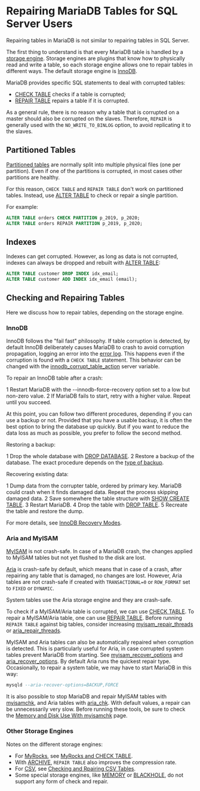 # Repairing MariaDB Tables for SQL Server Users

Repairing tables in MariaDB is not similar to repairing tables in SQL Server.

The first thing to understand is that every MariaDB table is handled by a [storage engine](/kb/en/understanding-mariadb-architecture/#storage-engines). Storage engines are plugins that know how to physically read and write a table, so each storage engine allows one to repair tables in different ways. The default storage engine is [InnoDB](/columns-storage-engines-and-plugins/storage-engines/innodb).

MariaDB provides specific SQL statements to deal with corrupted tables:

- [CHECK TABLE](/sql-statements-structure/sql-statements/table-statements/check-table) checks if a table is corrupted;
- [REPAIR TABLE](/sql-statements-structure/sql-statements/table-statements/repair-table) repairs a table if it is corrupted.

As a general rule, there is no reason why a table that is corrupted on a master should also be corrupted on the slaves. Therefore, `REPAIR` is generally used with the `NO_WRITE_TO_BINLOG` option, to avoid replicating it to the slaves.

## Partitioned Tables

[Partitioned tables](/mariadb-administration/partitioning-tables) are normally split into multiple physical files (one per partition). Even if one of the partitions is corrupted, in most cases other partitions are healthy.

For this reason, `CHECK TABLE` and `REPAIR TABLE` don't work on partitioned tables. Instead, use [ALTER TABLE](/sql-statements-structure/sql-statements/data-definition/alter/alter-table) to check or repair a single partition.

For example:

```sql
ALTER TABLE orders CHECK PARTITION p_2019, p_2020;
ALTER TABLE orders REPAIR PARTITION p_2019, p_2020;
```

## Indexes

Indexes can get corrupted. However, as long as data is not corrupted, indexes can always be dropped and rebuilt with [ALTER TABLE](/sql-statements-structure/sql-statements/data-definition/alter/alter-table):

```sql
ALTER TABLE customer DROP INDEX idx_email;
ALTER TABLE customer ADD INDEX idx_email (email);
```

## Checking and Repairing Tables

Here we discuss how to repair tables, depending on the storage engine.

### InnoDB

InnoDB follows the "fail fast" philosophy. If table corruption is detected, by default InnoDB deliberately causes MariaDB to crash to avoid corruption propagation, logging an error into the [error log](/mariadb-administration/server-monitoring-logs/error-log). This happens even if the corruption is found with a `CHECK TABLE` statement. This behavior can be changed with the [innodb_corrupt_table_action](/kb/en/innodb-system-variables/#innodb_corrupt_table_action) server variable.

To repair an InnoDB table after a crash:

1 Restart MariaDB with the <a undefined>--innodb-force-recovery</a> option set to a low but non-zero value.
2 If MariaDB fails to start, retry with a higher value. Repeat until you succeed.

At this point, you can follow two different procedures, depending if you can use a backup or not. Provided that you have a usable backup, it is often the best option to bring the database up quickly. But if you want to reduce the data loss as much as possible, you prefer to follow the second method.

Restoring a backup:

1 Drop the whole database with [DROP DATABASE](/sql-statements-structure/sql-statements/data-definition/drop/drop-database).
2 Restore a backup of the database. The exact procedure depends on the [type of backup](/mariadb-administration/getting-installing-and-upgrading-mariadb/migrating-from-sql-server-to-mariadb/mariadb-backups-overview-for-sql-server-users).

Recovering existing data:

1 Dump data from the corrupter table, ordered by primary key. MariaDB could crash when it finds damaged data. Repeat the process skipping damaged data.
2 Save somewhere the table structure with [SHOW CREATE TABLE](/sql-statements-structure/sql-statements/administrative-sql-statements/show/show-create-table).
3 Restart MariaDB.
4 Drop the table with [DROP TABLE](/sql-statements-structure/sql-statements/data-definition/drop/drop-table).
5 Recreate the table and restore the dump.

For more details, see [InnoDB Recovery Modes](/columns-storage-engines-and-plugins/storage-engines/innodb/innodb-troubleshooting/innodb-recovery-modes).

### Aria and MyISAM

[MyISAM](/columns-storage-engines-and-plugins/storage-engines/myisam-storage-engine) is not crash-safe. In case of a MariaDB crash, the changes applied to MyISAM tables but not yet flushed to the disk are lost.

[Aria](/columns-storage-engines-and-plugins/storage-engines/aria) is crash-safe by default, which means that in case of a crash, after repairing any table that is damaged, no changes are lost. However, Aria tables are not crash-safe if created with `TRANSACTIONAL=0` or `ROW_FORMAT` set to `FIXED` or `DYNAMIC`.

System tables use the Aria storage engine and they are crash-safe.

To check if a MyISAM/Aria table is corrupted, we can use [CHECK TABLE](/sql-statements-structure/sql-statements/table-statements/check-table). To repair a MyISAM/Aria table, one can use [REPAIR TABLE](/sql-statements-structure/sql-statements/table-statements/repair-table). Before running `REPAIR TABLE` against big tables, consider increasing [myisam_repair_threads](/kb/en/myisam-system-variables/#myisam_repair_threads) or [aria_repair_threads](/kb/en/aria-system-variables/#aria_repair_threads).

MyISAM and Aria tables can also be automatically repaired when corruption is detected. This is particularly useful for Aria, in case corrupted system tables prevent MariaDB from starting. See [myisam_recover_options](/kb/en/myisam-system-variables/#myisam_recover_options) and [aria_recover_options](/kb/en/aria-system-variables/#aria_recover_options). By default Aria runs the quickest repair type. Occasionally, to repair a system table, we may have to start MariaDB in this way:

```sql
mysqld --aria-recover-options=BACKUP,FORCE
```

It is also possible to stop MariaDB and repair MyISAM tables with [myisamchk](/clients-utilities/myisam-clients-and-utilities/myisamchk), and Aria tables with [aria_chk](/clients-utilities/aria-clients-and-utilities/aria_chk). With default values, a repair can be unnecessarily very slow. Before running these tools, be sure to check the [Memory and Disk Use With myisamchk](/clients-utilities/myisam-clients-and-utilities/memory-and-disk-use-with-myisamchk) page.

### Other Storage Engines

Notes on the different storage engines:

- For [MyRocks](/columns-storage-engines-and-plugins/storage-engines/myrocks), see [MyRocks and CHECK TABLE](/columns-storage-engines-and-plugins/storage-engines/myrocks/myrocks-and-check-table).
- With [ARCHIVE](/columns-storage-engines-and-plugins/storage-engines/archive), `REPAIR TABLE` also improves the compression rate.
- For [CSV](/columns-storage-engines-and-plugins/storage-engines/csv), see [Checking and Rpairing CSV Tables](/columns-storage-engines-and-plugins/storage-engines/csv/checking-and-repairing-csv-tables).
- Some special storage engines, like [MEMORY](/replication/optimization-and-tuning/query-optimizations/guiduuid-performance/mariadb/memory-storage-engine) or [BLACKHOLE](/columns-storage-engines-and-plugins/storage-engines/blackhole), do not support any form of check and repair.